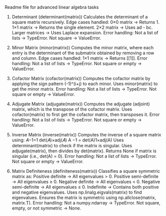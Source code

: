 Readme file for advanced linear algebra tasks

1. Determinant (determinant(matrix))
Calculates the determinant of a square matrix recursively.
Edge cases handled:
0×0 matrix → Returns 1.
1×1 matrix → Returns the single element.
2×2 matrix → Uses ad - bc.
Larger matrices → Uses Laplace expansion.
Error handling:
Not a list of lists → TypeError.
Not square → ValueError.

2. Minor Matrix (minor(matrix))
Computes the minor matrix, where each entry is the determinant of the submatrix obtained by removing a row and column.
Edge cases handled:
1×1 matrix → Returns [[1]].
Error handling:
Not a list of lists → TypeError.
Not square or empty → ValueError.

3. Cofactor Matrix (cofactor(matrix))
Computes the cofactor matrix by applying the sign pattern (-1)^(i+j) to each minor.
Uses minor(matrix) to get the minor matrix.
Error handling:
Not a list of lists → TypeError.
Not square or empty → ValueError.

4. Adjugate Matrix (adjugate(matrix))
Computes the adjugate (adjoint) matrix, which is the transpose of the cofactor matrix.
Uses cofactor(matrix) to first get the cofactor matrix, then transposes it.
Error handling:
Not a list of lists → TypeError.
Not square or empty → ValueError.

5. Inverse Matrix (inverse(matrix))
Computes the inverse of a square matrix using:
𝐴−1=1
det(𝐴)×adj(𝐴)
A −1 = det(A)1×adj(A)
Uses determinant(matrix) to check if the matrix is singular.
Uses adjugate(matrix), then divides by det(matrix).
Returns None if matrix is singular (i.e., det(A) = 0).
Error handling:
Not a list of lists → TypeError.
Not square or empty → ValueError.

6. Matrix Definiteness (definiteness(matrix))
Classifies a square symmetric matrix as:
Positive definite → All eigenvalues > 0.
Positive semi-definite → All eigenvalues ≥ 0.
Negative definite → All eigenvalues < 0.
Negative semi-definite → All eigenvalues ≤ 0.
Indefinite → Contains both positive and negative eigenvalues.
Uses np.linalg.eigvals(matrix) to find eigenvalues.
Ensures the matrix is symmetric using np.allclose(matrix, matrix.T).
Error handling:
Not a numpy.ndarray → TypeError.
Not square, empty, or not symmetric → None.
